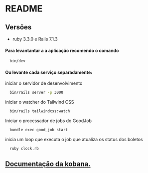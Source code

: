 # README

## Versões 
* ruby 3.3.0 e Rails 7.1.3


#### Para levantantar a a aplicação recomendo o comando
```bash
  bin/dev
```

####  Ou levante cada serviço separadamente:

iniciar o servidor de desenvolvimento
```bash
  bin/rails server -p 3000
```
iniciar o watcher do Tailwind CSS
```bash
  bin/rails tailwindcss:watch
```
Iniciar o processador de jobs do GoodJob
```bash
  bundle exec good_job start
```
inicia um loop que executa o job que atualiza os status dos boletos 
```bash
  ruby clock.rb
```
## [Documentação da kobana.](https://developers.kobana.com.br/reference/visao-geral)
